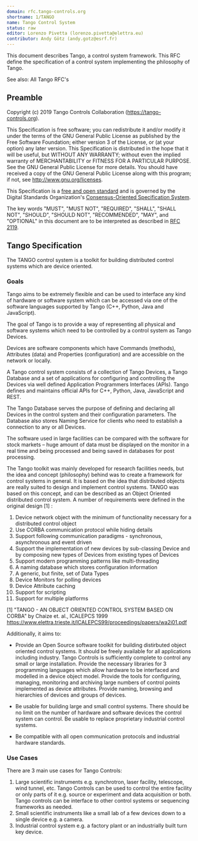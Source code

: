 ```yaml
---
domain: rfc.tango-controls.org
shortname: 1/TANGO
name: Tango Control System
status: raw
editor: Lorenzo Pivetta (lorenzo.pivetta@elettra.eu)
contributor: Andy Götz (andy.gotz@esrf.fr)
---
```


This document describes Tango, a control system framework. This RFC define the specification of a control system implementing the philosophy of Tango.

See also: All Tango RFC's 

## Preamble

Copyright (c) 2019 Tango Controls Collaboration (https://tango-controls.org).

This Specification is free software; you can redistribute it and/or modify it under the terms of the GNU General Public License as published by the Free Software Foundation; either version 3 of the License, or (at your option) any later version. This Specification is distributed in the hope that it will be useful, but WITHOUT ANY WARRANTY; without even the implied warranty of MERCHANTABILITY or FITNESS FOR A PARTICULAR PURPOSE. See the GNU General Public License for more details. You should have received a copy of the GNU General Public License along with this program; if not, see <http://www.gnu.org/licenses>.

This Specification is a [free and open standard](http://www.digistan.org/open-standard:definition) and is governed by the Digital Standards Organization's [Consensus-Oriented Specification System](http://www.digistan.org/spec:1/COSS).

The key words "MUST", "MUST NOT", "REQUIRED", "SHALL", "SHALL NOT", "SHOULD", "SHOULD NOT", "RECOMMENDED", "MAY", and "OPTIONAL" in this document are to be interpreted as described in [RFC 2119](http://tools.ietf.org/html/rfc2119).

## Tango Specification
The TANGO control system is a toolkit for building distributed control systems which are device oriented. 

### Goals

Tango aims to be extremely flexible and can be used to interface any kind of hardware or software system which can be accessed via one of the software languages supported by Tango (C++, Python, Java and JavaScript).

The goal of Tango is to provide a way of representing all physical and software systems which need to be controlled by a control system as Tango Devices.

Devices are software components which have Commands (methods), Attributes (data) and Properties (configuration) and are accessible on the network or locally.

A Tango control system consists of a collection of Tango Devices, a Tango Database and a set of applications for configuring and controlling the Devices via well defined Application Programmers Interfaces (APIs). Tango defines and maintains official APIs for C++, Python, Java, JavaScript and REST.

The Tango Database serves the purpose of defining and declaring all Devices in the control system and their configuration parameters. The Database also stores Naming Service for clients who need to establish a connection to any or all Devices.

The software used in large facilities can be compared with the software for stock markets – huge amount of data must be displayed on the monitor in a real time and being processed and being saved in databases for post processing.

The Tango toolkit was mainly developed for research facilities needs, but the idea and concept (philosophy) behind was to create a framework for control systems in general. It is based on the idea that distributed objects are really suited to design and implement control systems. TANGO was based on this concept, and can be described as an Object Oriented distributed control system. A number of requirements were defined in the original design [1] :

1. Device network object with the minimum of functionality necessary for a distributed control object
2. Use CORBA communication protocol while hiding details
3. Support following communication paradigms - synchronous, asynchronous and event driven
4. Support the implementation of new devices by sub-classing Device and by composing new types of Devices from existing types of Devices
5. Support modern programming patterns like multi-threading
6. A naming database which stores configuration information
7. A generic, but finite, set of Data Types
8. Device Monitors for polling devices
9. Device Attribute caching
10. Support for scripting 
11. Support for multiple platforms

[1] "TANGO - AN OBJECT ORIENTED CONTROL SYSTEM BASED ON CORBA" by Chaize et. al., ICALEPCS 1999 
https://www.elettra.trieste.it/ICALEPCS99/proceedings/papers/wa2i01.pdf

Additionally, it aims to:

* Provide an Open Source software toolkit for building distirbuted object oriented control systems. It should be freely available for all applications including industry. Tango Controls is sufficiently complete to control any small or large installation. Provide the necessary libraries for 3 programming languages which allow hardware to be interfaced and modelled in a device object model. Provide the tools for configuring, managing, monitoring and archiving large numbers of control points implemented as device attributes. Provide naming, browsing and hierarchies of devices and groups of devices.

* Be usable for building large and small control systems. There should be no limit on the number of hardware and software devices the control system can control. Be usable to replace proprietary industrial control systems.

* Be compatible with all open communication protocols and industrial hardware standards. 

### Use Cases

There are 3 main use cases for Tango Controls:

1. Large scientific instruments e.g. synchrotron, laser facility, telescope, wind tunnel, etc. Tango Controls can be used to control the entire facility or only parts of it e.g. source or experiment and data acquisition or both. Tango controls can be interface to other control systems or sequencing frameworks as needed.
2. Small scientific instruments like a small lab of a few devices down to a single device e.g. a camera.
3. Industrial control system e.g. a factory plant or an industrially built turn key device.
